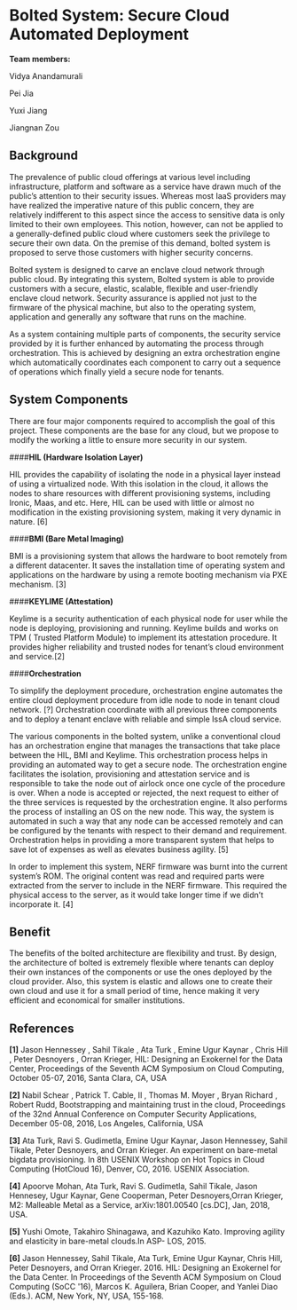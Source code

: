 **Bolted System: Secure Cloud Automated Deployment**
=========================

**Team members:**

Vidya Anandamurali

Pei Jia

Yuxi Jiang

Jiangnan Zou

## **Background**

The prevalence of public cloud offerings at various level including infrastructure, platform and software as a service have drawn much of the public’s attention to their security issues. Whereas most IaaS providers may have realized the imperative nature of this public concern, they are relatively indifferent to this aspect since the access to sensitive data is only limited to their own employees. This notion, however, can not be applied to a generally-defined public cloud where customers seek the privilege to secure their own data. On the premise of this demand, bolted system is proposed to serve those customers with higher security concerns.

Bolted system is designed to carve an enclave cloud network through public cloud. By integrating this system, Bolted system is able to provide customers with a secure, elastic, scalable, flexible and user-friendly enclave cloud network. Security assurance is applied not just to the firmware of the physical machine, but also to the operating system, application and generally any software that runs on the machine.

As a system containing multiple parts of components, the security service provided by it is further enhanced by automating the process through orchestration. This is achieved by designing an extra orchestration engine which automatically coordinates each component to carry out a sequence of operations which finally yield a secure node for tenants.

## System Components

There are four major components required to accomplish the goal of this project. These components are the base for any cloud, but we propose to modify the working a little to ensure more security in our system.

####**HIL (Hardware Isolation Layer)**

HIL provides the capability of isolating the node in a physical layer instead of using a virtualized node. With this isolation in the cloud, it allows the nodes to share resources with different provisioning systems, including Ironic, Maas, and etc. Here, HIL can be used with little or almost no modification in the existing provisioning system, making it very dynamic in nature. [6]

####**BMI (Bare Metal Imaging)**

BMI is a provisioning system that allows the hardware to boot remotely from a different datacenter. It saves the installation time of operating system and applications on the hardware by using a remote booting mechanism via PXE mechanism. [3]

####**KEYLIME (Attestation)**

Keylime is a security authentication of each physical node for user while the node is deploying, provisioning and running. Keylime builds and works on TPM ( Trusted Platform Module)  to implement its attestation procedure. It provides higher reliability and trusted nodes for tenant’s cloud environment and service.[2]

####**Orchestration**

To simplify the deployment procedure, orchestration engine automates the entire cloud deployment procedure from idle node to node in tenant cloud network. [?] Orchestration coordinate with all previous three components and to deploy a tenant enclave with reliable and simple IssA cloud service.

The various components in the bolted system, unlike a conventional cloud has an orchestration engine that manages the transactions that take place between the HIL, BMI and Keylime. This orchestration process helps in providing an automated way to get a secure node. The orchestration engine facilitates the isolation, provisioning and attestation service and is responsible to take the node out of airlock once one cycle of the procedure is over. When a node is accepted or rejected, the next request to either of the three services is requested by the orchestration engine. It also performs the process of installing an OS on the new node. This way, the system is automated in such a way that any node can be accessed remotely and can be configured by the tenants with respect to their demand and requirement. Orchestration helps in providing a more transparent system that helps to save lot of expenses as well as elevates business agility. [5]

In order to implement this system, NERF firmware was burnt into the current system’s ROM. The original content was read and required parts were extracted from the server to include in the NERF firmware. This required the physical access to the server, as it would take longer time if we didn’t incorporate it. [4]

## **Benefit**

The benefits of the bolted architecture are flexibility and trust. By design, the architecture of bolted is extremely flexible where tenants can deploy their own instances of the components or use the ones deployed by the cloud provider. Also, this system is elastic and allows one to create their own cloud and use it for a small period of time, hence making it very efficient and economical for smaller institutions. 

## **References**

**[1]** Jason Hennessey , Sahil Tikale , Ata Turk , Emine Ugur Kaynar , Chris Hill , Peter Desnoyers , Orran Krieger, HIL: Designing an Exokernel for the Data Center, Proceedings of the Seventh ACM Symposium on Cloud Computing, October 05-07, 2016, Santa Clara, CA, USA

**[2]** Nabil Schear , Patrick T. Cable, II , Thomas M. Moyer , Bryan Richard , Robert Rudd, Bootstrapping and maintaining trust in the cloud, Proceedings of the 32nd Annual Conference on Computer Security Applications, December 05-08, 2016, Los Angeles, California, USA

**[3]** Ata Turk, Ravi S. Gudimetla, Emine Ugur Kaynar, Jason Hennessey, Sahil Tikale, Peter Desnoyers, and Orran Krieger. An experiment on bare-metal bigdata provisioning. In 8th USENIX Workshop on Hot Topics in Cloud Computing (HotCloud 16), Denver, CO, 2016. USENIX Association.

**[4]** Apoorve Mohan, Ata Turk, Ravi S. Gudimetla, Sahil Tikale, Jason Hennesey, Ugur Kaynar, Gene Cooperman, Peter Desnoyers,Orran Krieger, M2: Malleable Metal as a Service, arXiv:1801.00540 [cs.DC], Jan, 2018, USA.

**[5]**  Yushi Omote, Takahiro Shinagawa, and Kazuhiko Kato.  Improving agility and elasticity in bare-metal clouds.In ASP- LOS, 2015.

**[6]** Jason Hennessey, Sahil Tikale, Ata Turk, Emine Ugur Kaynar, Chris Hill, Peter Desnoyers, and Orran Krieger. 2016. HIL: Designing an Exokernel for the Data Center. In Proceedings of the Seventh ACM Symposium on Cloud Computing (SoCC '16), Marcos K. Aguilera, Brian Cooper, and Yanlei Diao (Eds.). ACM, New York, NY, USA, 155-168. 

